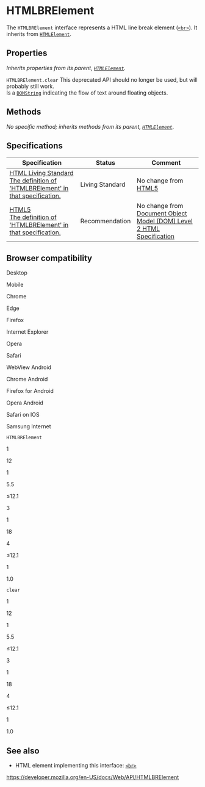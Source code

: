 # HTMLBRElement

The `HTMLBRElement` interface represents a HTML line break element ([`<br>`](https://developer.mozilla.org/en-US/docs/Web/HTML/Element/br)). It inherits from [`HTMLElement`](htmlelement).

## Properties

_Inherits properties from its parent, [`HTMLElement`](htmlelement)._

<span class="page-not-created">`HTMLBRElement.clear`</span> <span class="icon deprecated" viewbox="0 0 100 100" xmlns="http://www.w3.org/2000/svg" role="img"> This deprecated API should no longer be used, but will probably still work. </span>  
Is a [`DOMString`](domstring) indicating the flow of text around floating objects.

## Methods

_No specific method; inherits methods from its parent, [`HTMLElement`](htmlelement)_.

## Specifications

<table><thead><tr class="header"><th>Specification</th><th>Status</th><th>Comment</th></tr></thead><tbody><tr class="odd"><td><a href="https://html.spec.whatwg.org/multipage/#htmlbrelement">HTML Living Standard<br />
<span class="small">The definition of 'HTMLBRElement' in that specification.</span></a></td><td><span class="spec-living">Living Standard</span></td><td>No change from <a href="https://www.w3.org/TR/html52/">HTML5</a></td></tr><tr class="even"><td><a href="https://www.w3.org/TR/html52/textlevel-semantics.html#the-br-element">HTML5<br />
<span class="small">The definition of 'HTMLBRElement' in that specification.</span></a></td><td><span class="spec-rec">Recommendation</span></td><td>No change from <a href="https://www.w3.org/TR/DOM-Level-2-HTML/">Document Object Model (DOM) Level 2 HTML Specification</a></td></tr></tbody></table>

## Browser compatibility

Desktop

Mobile

Chrome

Edge

Firefox

Internet Explorer

Opera

Safari

WebView Android

Chrome Android

Firefox for Android

Opera Android

Safari on IOS

Samsung Internet

`HTMLBRElement`

1

12

1

5.5

≤12.1

3

1

18

4

≤12.1

1

1.0

`clear`

1

12

1

5.5

≤12.1

3

1

18

4

≤12.1

1

1.0

## See also

- HTML element implementing this interface: [`<br>`](https://developer.mozilla.org/en-US/docs/Web/HTML/Element/br)

<a href="https://developer.mozilla.org/en-US/docs/Web/API/HTMLBRElement" class="_attribution-link">https://developer.mozilla.org/en-US/docs/Web/API/HTMLBRElement</a>
